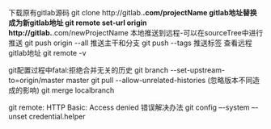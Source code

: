 下载原有gitlab源码
git clone http://gitlab.**.com/projectName
gitlab地址替换成为新gitlab地址
git remote set-url origin http://gitlab.**.com/newProjectName
本地推送到远程-可以在sourceTree中进行推送
git push origin --all 推送主干和分支
git push --tags 推送标签
查看远程gitlab地址
git remote -v

git配置过程中fatal:拒绝合并无关的历史
git branch --set-upstream-to=origin/master master
git pull --allow-unrelated-histories    (忽略版本不同造成的影响)
git merge localbranch

git remote: HTTP Basic: Access denied 错误解决办法
git config –-system –-unset credential.helper 



